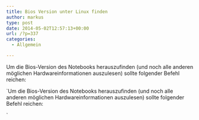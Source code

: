 ```yaml
---
title: Bios Version unter Linux finden
author: markus
type: post
date: 2014-05-02T12:57:13+00:00
url: /?p=337
categories:
  - Allgemein

---
```

Um die Bios-Version des Notebooks herauszufinden (und noch alle anderen möglichen Hardwareinformationen auszulesen) sollte folgender Befehl reichen:
  
 `Um die Bios-Version des Notebooks herauszufinden (und noch alle anderen möglichen Hardwareinformationen auszulesen) sollte folgender Befehl reichen:
  
`